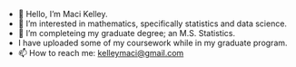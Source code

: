 - 👋 Hello, I’m Maci Kelley.
- 👀 I’m interested in mathematics, specifically statistics and data science.
- 🌱 I’m completeing my graduate degree; an M.S. Statistics.
- I have uploaded some of my coursework while in my graduate program.
- 📫 How to reach me: kelleymaci@gmail.com

<!---
kelleymaci/kelleymaci is a ✨ special ✨ repository because its `README.md` (this file) appears on your GitHub profile.
You can click the Preview link to take a look at your changes.
--->
